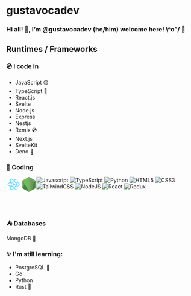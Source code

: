 # gustavocadev
### Hi all! 👋, I’m @gustavocadev (he/him) welcome here! \\^o^/  🌱

## Runtimes / Frameworks 
### 💿 I code in
* JavaScript 🟡
* TypeScript 🔵
* React.js
* Svelte 
* Node.js
* Express
* Nestjs
* Remix 💿
* Next.js
* SvelteKit
* Deno 🦕

### 🚀 Coding
<img align="left" alt="React" width="40px" src="https://raw.githubusercontent.com/github/explore/80688e429a7d4ef2fca1e82350fe8e3517d3494d/topics/react/react.png">

<img align="left" alt="Nodejs" width="40px" src="https://raw.githubusercontent.com/github/explore/80688e429a7d4ef2fca1e82350fe8e3517d3494d/topics/nodejs/nodejs.png">

<img src="https://raw.githubusercontent.com/danielcranney/readme-generator/main/public/icons/skills/javascript-colored.svg" width="36" height="36" alt="Javascript" />

<img src="https://raw.githubusercontent.com/danielcranney/readme-generator/main/public/icons/skills/typescript-colored.svg" width="40" height="40" alt="TypeScript" />

<img src="https://raw.githubusercontent.com/danielcranney/readme-generator/main/public/icons/skills/python-colored.svg" width="40" height="40" alt="Python" />

<img src="https://raw.githubusercontent.com/danielcranney/readme-generator/main/public/icons/skills/html5-colored.svg" width="40" height="40" alt="HTML5" />

<img src="https://raw.githubusercontent.com/danielcranney/readme-generator/main/public/icons/skills/css3-colored.svg" width="36" height="36" alt="CSS3" />

<img src="https://raw.githubusercontent.com/danielcranney/readme-generator/main/public/icons/skills/tailwindcss-colored.svg" width="40" height="40" alt="TailwindCSS" />

<img src="https://raw.githubusercontent.com/danielcranney/readme-generator/main/public/icons/skills/nodejs-colored.svg" width="40" height="40" alt="NodeJS" />

<img src="https://raw.githubusercontent.com/danielcranney/readme-generator/main/public/icons/skills/react-colored.svg" width="40" height="40" alt="React" />

<img src="https://raw.githubusercontent.com/danielcranney/readme-generator/main/public/icons/skills/redux-colored.svg" width="40" height="40" alt="Redux" />

<p align="left">

<br/>
<br/>

### ⛺ Databases
MongoDB 🍃

### ✨ I'm still learning:
* PostgreSQL 🐘
* Go
* Python
* Rust 🦀
<!---
gustavoca11/gustavoca11 is a ✨ special ✨ repository because its `README.md` (this file) appears on your GitHub profile.
You can click the Preview link to take a look at your changes.
--->
